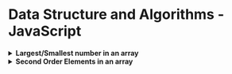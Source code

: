 # Data Structure and Algorithms - JavaScript

<details>
<summary><b> Largest/Smallest number in an array</b> </summary>

- Find the largest or smallest in an array

```js
function findLargestElement(arr) {
  let largestNum = arr[0];
  for (let i = 0; i < arr.length; i++) {
    if (arr[i] > largestNum) {
      largestNum = arr[i];
    }
  }
  return largestNum;
}

console.log(findLargestElement([1, 2, 3, 4, 5]));
```

</details>

<details>
<summary><b>Second Order Elements in an array</b> </summary>

- Find the second smallest and second largest element in an array

```js
function secondOrderElement(arr, n) {
  //n is number of unique elements
  if (n < 2) {
    return -1;
  }
  let largeNum = -Infinity;
  let smallNum = Infinity;
  let secondLargeNum = -Infinity;
  let secondSmallNum = Infinity;

  for (let i = 0; i < arr.length; i++) {
    if (arr[i] < smallNum) {
      secondSmallNum = smallNum;
      smallNum = arr[i];
    } else if (arr[i] < secondSmallNum && arr[i] !== smallNum) {
      secondSmallNum = arr[i];
    }

    if (arr[i] > largeNum) {
      secondLargeNum = largeNum;
      largeNum = arr[i];
    } else if (arr[i] > secondLargeNum && arr[i] !== largeNum) {
      secondLargeNum = arr[i];
    }
  }

  return [secondSmallNum, secondLargeNum];
}

console.log(secondOrderElement([1, 2, 4, 7, 7, 5], 5));
```
